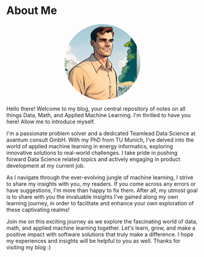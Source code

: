 # About Me
<div class="profile-image">
<img src="/images/profile.jpg" alt="" class="profile-image__img">
</div>


<p>
Hello there! Welcome to my blog, your central repository of notes on all things Data, Math, and Applied Machine Learning.
I'm thrilled to have you here! Allow me to introduce myself.
</p>
<p>
I'm a passionate problem solver and a dedicated Teamlead Data Science at avantum consult GmbH. With my PhD from TU Munich,
I've delved into the world of applied machine learning in energy informatics, exploring innovative solutions to real-world challenges.
I take pride in pushing forward Data Science related topics and actively engaging in product development at my current job.
</p>
<p>
As I navigate through the ever-evolving jungle of machine learning, I strive to share my insights with you, my readers.
If you come across any errors or have suggestions, I'm more than happy to fix them.
After all, my utmost goal is to share with you the invaluable insights I've gained along my own learning journey,
in order to facilitate and enhance your own exploration of these captivating realms!
</p>
<p>
Join me on this exciting journey as we explore the fascinating world of data, math, and applied machine learning together.
Let's learn, grow, and make a positive impact with software solutions that truly make a difference.
I hope my experiences and insights will be helpful to you as well. Thanks for visiting my blog :)
</p>
<title>About Me</title>
  <style>
    /* CSS Styling for profile image */
    .profile-image {
      position: relative;
      width: 200px; /* Set the desired width */
      height: 200px; /* Set the desired height */
      border-radius: 50%; /* Create a circular shape */
      overflow: hidden; /* Hide any overflow */
     margin: 0 auto; /* Center the image horizontally */
    }

    .profile-image__img {
      width: 100%; /* Make the image fill the container */
      height: 100%;
      object-fit: cover; /* Maintain aspect ratio and crop if needed */
    }

    .profile-image__placeholder {
      position: absolute;
      top: 0;
      left: 0;
      width: 100%;
      height: 100%;
      display: flex;
      align-items: center;
      justify-content: center;
      background-color: #f3f3f3; /* Set the desired background color */
    }

    .profile-image__placeholder-text {
      font-size: 18px;
      color: #999; /* Set the desired color */
    }

    h1 {
  text-align: center; /* Center the title horizontally */
}

  </style>

